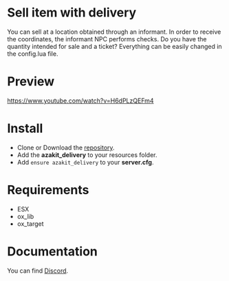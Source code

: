 # Sell item with delivery
You can sell at a location obtained through an informant.
In order to receive the coordinates, the informant NPC performs checks. Do you have the quantity intended for sale and a ticket? 
Everything can be easily changed in the config.lua file.

# Preview
https://www.youtube.com/watch?v=H6dPLzQEFm4

# Install
- Clone or Download the [repository](https://github.com/AzakitHU/azakit_delivery).
- Add the **azakit_delivery** to your resources folder.
- Add `ensure azakit_delivery` to your **server.cfg**.

# Requirements
- ESX
- ox_lib
- ox_target

# Documentation
You can find [Discord](https://discord.gg/DmsF6DbCJ9).

